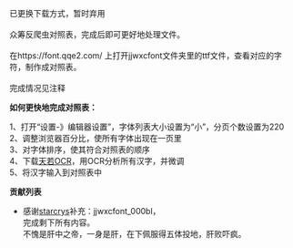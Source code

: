 已更换下载方式，暂时弃用<br/><br/>
众筹反爬虫对照表，完成后即可更好地处理文件。<br/><br/>
在https://font.qqe2.com/ 上打开jjwxcfont文件夹里的ttf文件，查看对应的字符，制作成对照表。<br/><br/>
完成情况见注释
<p><b>如何更快地完成对照表：</b></p>
1、打开“设置-》编辑器设置”，字体列表大小设置为“小”，分页个数设置为220<br/>
2、调整浏览器百分比，使所有字体出现在一页里<br/>
3、对字体排序，使其符合对照表的顺序<br/>
4、下载<a href='https://tianruo.lanzous.com/b0mn2zif'>天若OCR</a>，用OCR分析所有汉字，并微调<br/>
5、将汉字输入到对照表中
<p><b>贡献列表</b></p><ul>
<li>感谢<a href='https://github.com/starcrys'>starcrys</a>补充：jjwxcfont_000bl，<br/>
  完成剩下所有内容。<br/>
  不愧是肝中之帝，一身是肝，在下佩服得五体投地，肝败吓疯。</li>
  </ul>
